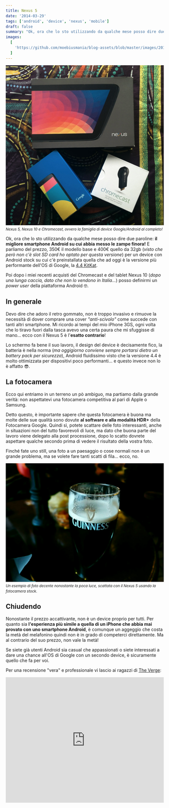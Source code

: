 ```yaml
---
title: Nexus 5
date: '2014-03-29'
tags: ['android', 'device', 'nexus', 'mobile']
draft: false
summary: "Ok, ora che lo sto utilizzando da qualche mese posso dire due paroline: il migliore smartphone Android su cui abbia messo le zampe finora! E parliamo del prezzo, 350€ il modello base e 400€ quello da 32gb (visto che però non c'è slot SD card ho optato per questo) per un device con Android stock su cui c'è preinstallata quella che ad oggi è la versione più performante dell'OS di Google, la 4.4 KitKat."
images:
  [
    'https://github.com/moebiusmania/blog-assets/blob/master/images/2014/IMG_20131215_114606_2_2.jpeg?raw=true',
  ]
---
```


![Nexus 5, Nexus 10 e Chromecast, ovvero la famiglia di device Google/Android al completo!](https://github.com/moebiusmania/blog-assets/blob/master/images/2014/IMG_20131215_114606_2_2.jpeg?raw=true) <small>_Nexus 5, Nexus 10 e Chromecast, ovvero la famiglia di device Google/Android al completo!_</small>

Ok, ora che lo sto utilizzando da qualche mese posso dire due paroline: **il migliore smartphone Android su cui abbia messo le zampe finora!** E parliamo del prezzo, 350€ il modello base e 400€ quello da 32gb (_visto che però non c'è slot SD card ho optato per questa versione_) per un device con Android stock su cui c'è preinstallata quella che ad oggi è la versione più performante dell'OS di Google, la [4.4 KitKat](https://www.android.com/intl/it_it/versions/kit-kat-4-4/).

Poi dopo i miei recenti acquisti del Chromecast e del tablet Nexus 10 (_dopo una lunga caccia, dato che non lo vendono in Italia..._) posso definirmi un _power user_ della piattaforma Android 🤓.

## In generale

Devo dire che adoro il retro gommato, non è troppo invasivo e rimuove la necessità di dover comprare una cover _"anti-scivolo"_ come succede con tanti altri smartphone. Mi ricordo ai tempi del mio iPhone 3GS, ogni volta che lo tiravo fuori dalla tasca avevo una certa paura che mi sfuggisse di mano... ecco con il Nexus 5 è l'**esatto contrario**!

Lo schermo fa bene il suo lavoro, il design del device è decisamente fico, la batteria è nella norma (_ma oggigiorno conviene sempre portarsi dietro un battery pack per sicurezza_), Android fluidissimo visto che la versione 4.4 è molto ottimizzata per dispositivi poco performanti... e questo invece non lo è affatto 😎.

## La fotocamera

Ecco qui entriamo in un terreno un pò ambiguo, ma partiamo dalla grande verità: non aspettatevi una fotocamera competitiva al pari di Apple o Samsung.

Detto questo, è importante sapere che questa fotocamera è buona ma molte delle sue qualità sono dovute **al software e alla modalità HDR+** della Fotocamera Google. Quindi sì, potete scattare delle foto interessanti, anche in situazioni non del tutto favorevoli di luce, ma dato che buona parte del lavoro viene delegato alla post processione, dopo lo scatto dovrete aspettare qualche secondo prima di vedere il risultato della vostra foto.

Finché fate uno still, una foto a un paesaggio o cose normali non è un grande problema, ma se volete fare tanti scatti di fila... ecco, no.

![Un esempio di foto decente nonostante la poca luce, scattata con il Nexus 5 usando la fotocamera stock.](https://raw.githubusercontent.com/moebiusmania/blog-assets/master/images/2014/IMG_20140419_182208.jpeg)<small>_Un esempio di foto decente nonostante la poca luce, scattata con il Nexus 5 usando la fotocamera stock._</small>

## Chiudendo

Nonostante il prezzo accattivante, non è un device proprio per tutti. Per quanto sia **l'esperienza più simile a quella di un iPhone che abbia mai provato con uno smartphone Android**, è comunque un aggeggio che costa la metà del melafonino quindi non è in grado di competerci direttamente. Ma al contrario del suo prezzo, non vale la metà!

Se siete già utenti Android sia casual che appassionati o siete interessati a dare una chance all'OS di Google con un secondo device, è sicuramente quello che fa per voi.

Per una recensione "vera" e professionale vi lascio ai ragazzi di [The Verge](https://www.theverge.com/2013/11/4/5062724/google-nexus-5-review):

<iframe width="100%" height="400" src="https://www.youtube.com/embed/umW0xnRu-VU" frameBorder="0" allowFullScreen></iframe>
